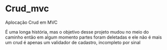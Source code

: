 # Crud_mvc
 Aplocação Crud em MVC


É uma longa história, mas o objetivo desse projeto mudou no meio do caminho 
então em algum momento partes foram deletadas e ele não é mais um crud
é apenas um validador de cadastro, incompleto por sinal
